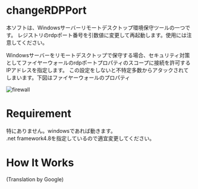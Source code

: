 # changeRDPPort

本ソフトは、Windowsサーバーリモートデスクトップ環境保守ツールの一つです。
レジストリのrdpポート番号を引数値に変更して再起動します。使用には注意してください。

Windowsサーバーをリモートデスクトップで保守する場合、セキュリティ対策としてファイヤーウォールのrdpポートプロパティのスコープに接続を許可するIPアドレスを指定します。
この設定をしないと不特定多数からアタックされてしまいます。下図はファイヤーウォールのプロパティ

![firewall](https://github.com/user-attachments/assets/bfb47da6-8766-4847-bbc3-eb93a09e5a45)


# Requirement
特にありません。windowsであれば動きます。  
.net framework4.8を指定しているので適宜変更してください。  

# How It Works







(Translation by Google)

